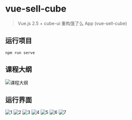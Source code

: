 # vue-sell-cube

> Vue.js 2.5 + cube-ui 重构饿了么 App (vue-sell-cube)

## 运行项目

```node
npm run serve
```

## 课程大纲

![课程大纲](https://i.loli.net/2019/04/17/5cb7278579b54.jpeg)

## 运行界面

![1](https://i.loli.net/2019/04/17/5cb727e800945.png)
![2](https://i.loli.net/2019/04/17/5cb727fd5da47.png)
![3](https://i.loli.net/2019/04/17/5cb7280b98c4b.png)
![4](https://i.loli.net/2019/04/17/5cb7281a52c56.png)
![5](https://i.loli.net/2019/04/17/5cb7282b8c7be.png)
![6](https://i.loli.net/2019/04/17/5cb72837b85a7.png)
![7](https://i.loli.net/2019/04/17/5cb736262dce4.png)
